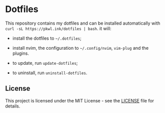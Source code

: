# Dotfiles

This repository contains my dotfiles and can be installed automatically with `curl -sL https://pkwl.ink/dotfiles | bash`. it will:
- install the dotfiles to `~/.dotfiles`;
- install nvim, the configuration to `~/.config/nvim`, `vim-plug` and the plugins.


- to update, run `update-dotfiles`;
- to uninstall, run `uninstall-dotfiles`.

## License

This project is licensed under the MIT License - see the [LICENSE](LICENSE) file for details.